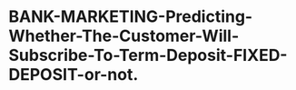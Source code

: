 # BANK-MARKETING-Predicting-Whether-The-Customer-Will-Subscribe-To-Term-Deposit-FIXED-DEPOSIT-or-not.
